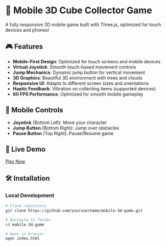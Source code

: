# 📱 Mobile 3D Cube Collector Game

A fully responsive 3D mobile game built with Three.js, optimized for touch devices and phones!

## 🎮 Features

- **Mobile-First Design**: Optimized for touch screens and mobile devices
- **Virtual Joystick**: Smooth touch-based movement controls
- **Jump Mechanics**: Dynamic jump button for vertical movement
- **3D Graphics**: Beautiful 3D environment with trees and clouds
- **Responsive UI**: Adapts to different screen sizes and orientations
- **Haptic Feedback**: Vibration on collecting items (supported devices)
- **60 FPS Performance**: Optimized for smooth mobile gameplay

## 📱 Mobile Controls

- **Joystick** (Bottom Left): Move your character
- **Jump Button** (Bottom Right): Jump over obstacles
- **Pause Button** (Top Right): Pause/Resume game

## 🚀 Live Demo

[Play Now](https://yourusername.github.io/mobile-3d-game/)

## 🛠️ Installation

### Local Development
```bash
# Clone repository
git clone https://github.com/yourusername/mobile-3d-game.git

# Navigate to folder
cd mobile-3d-game

# Open in browser
open index.html
